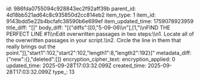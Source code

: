 id: 986fda0755094c928843ec2f92aff39b
parent_id: 4d18bb521ad64c8c935850d2cc814eb2
item_type: 1
item_id: 9143bdd5e22b4bcfafc38590b6e699ef
item_updated_time: 1759078923959
title_diff: "[]"
body_diff: "[{\"diffs\":[[0,\"5-09-06\\\n\"],[1,\"\\\nFIND THE PERFECT LINE #1\\\nEdit overwritten passages in two steps:\\\n1. Locate all of the overwritten passages in your script.\\\n2. Circle the line in them that really brings out the point.\"]],\"start1\":102,\"start2\":102,\"length1\":8,\"length2\":192}]"
metadata_diff: {"new":{},"deleted":[]}
encryption_cipher_text: 
encryption_applied: 0
updated_time: 2025-09-28T17:03:32.099Z
created_time: 2025-09-28T17:03:32.099Z
type_: 13